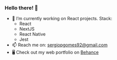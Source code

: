 ### Hello there! 👋

- 🔭 I’m currently working on React projects. Stack:
  - React
  - NextJS
  - React Native
  - Jest
- 📫 Reach me on: sergiopgomes92@gmail.com
- 🖥 Check out my web portfolio on [Behance](https://www.behance.net/sergio-gomes)

<!--
**sergiogomes/sergiogomes** is a ✨ _special_ ✨ repository because its `README.md` (this file) appears on your GitHub profile.

Here are some ideas to get you started:

- 🔭 I’m currently working on ...
- 🌱 I’m currently learning ...
- 👯 I’m looking to collaborate on ...
- 🤔 I’m looking for help with ...
- 💬 Ask me about ...
- 📫 How to reach me: ...
- 😄 Pronouns: ...
- ⚡ Fun fact: ...
-->
